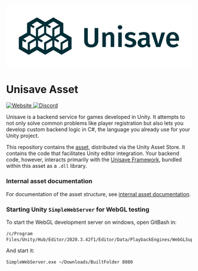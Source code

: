 ![Unisave Logo](Assets/Plugins/Unisave/Images/PropertiesLogo.png)

Unisave Asset
=============

<a href="https://unisave.cloud/" target="_blank">
    <img alt="Website" src="https://img.shields.io/badge/Website-unisave.cloud-blue">
</a>
<a href="https://discord.gg/XV696Tp" target="_blank">
    <img alt="Discord" src="https://img.shields.io/discord/564878084499832839?label=Discord">
</a>

Unisave is a backend service for games developed in Unity. It attempts
to not only solve common problems like player registration but also
lets you develop custom backend logic in C#, the language you already
use for your Unity project.

This repository contains the [asset](https://assetstore.unity.com/packages/slug/142705),
distributed via the Unity Asset Store. It contains the code that facilitates Unity editor integration.
Your backend code, however, interacts primarily with
the [Unisave Framework](https://github.com/Jirka-Mayer/UnisaveFramework),
bundled within this asset as a `.dll` library.

### Internal asset documentation

For documentation of the asset structure, see
[internal asset documentation](docs).


### Starting Unity `SimpleWebServer` for WebGL testing

To start the WebGL development server on windows, open GitBash in:

    /c/Program Files/Unity/Hub/Editor/2020.3.42f1/Editor/Data/PlaybackEngines/WebGLSupport/BuildTools

And start it:

    SimpleWebServer.exe ~/Downloads/BuiltFolder 8080
